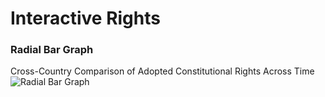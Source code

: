 # Interactive Rights

### Radial Bar Graph
Cross-Country Comparison of Adopted Constitutional Rights Across Time
![Radial Bar Graph](https://dl.dropboxusercontent.com/u/25652072/InteractiveRights_RadialBarGraph.png)


